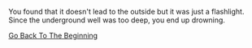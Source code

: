 You found that it doesn't lead to the outside but it was just a flashlight. Since the underground well was too deep, you end up drowning.

[Go Back To The Beginning](../README.md)